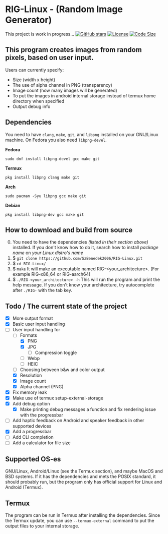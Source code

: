 # RIG-Linux - (Random Image Generator)
This project is work in progress... [![GitHub stars](https://img.shields.io/github/stars/SzBenedek2006/RIG-Linux.svg)](https://github.com/SzBenedek2006/RIG-Linux/stargazers)
 [![License](https://img.shields.io/github/license/SzBenedek2006/RIG-Linux.svg)](https://github.com/SzBenedek2006/RIG-Linux/blob/main/GPL-3.0) [![Code Size](https://img.shields.io/github/languages/code-size/SzBenedek2006/RIG-Linux.svg)](https://github.com/SzBenedek2006/RIG-Linux)



## This program creates images from random pixels, based on user input.
Users can currently specify:
- Size (width x height)
- The use of alpha channel in PNG (transparency)
- Image count (how many images will be generated)
- To put the images in android internal storage instead of termux home directory when specified
- Output debug info



## Dependencies
You need to have `clang`, `make`, `git`, and `libpng` installed on your GNU/Linux machine.
On Fedora you also need `libpng-devel`.

**Fedora**
```Fedora
sudo dnf install libpng-devel gcc make git
```

**Termux**
```Termux
pkg install libpng clang make git
```

**Arch**
```Arch
sudo pacman -Syu libpng gcc make git
```

**Debian**
```Debian
pkg install libpng-dev gcc make git
```


## How to download and build from source
0. You need to have the dependencies _(listed in their section above)_ installed. If you don't know how to do it, search how to install _*package name*_ on _*your Linux distro's name*_
1. $ `git clone https://github.com/SzBenedek2006/RIG-Linux.git`
2. $ `cd RIG-Linux/`
3. $ `make` It will make an executable named RIG-<your\_architecture>. (For example RIG-x86_64 or RIG-aarch64)
4. $ `./RIG-<your_architecture> -h` This will run the program and print the help message. If you don't know your architecture, try autocomplete after `./RIG-` with the tab key.


## Todo / The current state of the project
- [x] More output format
- [x] Basic user input handling
- [ ] User input handling for
  - [ ] Formats
    - [x] PNG
    - [x] JPG
      - [ ] Compression toggle
    - [ ] Webp
    - [ ] HEIC
  - [ ] Choosing between b&w and color output
  - [x] Resolution
  - [x] Image count
  - [x] Alpha channel (PNG)
- [x] Fix memory leak
- [x] Make use of termux setup-external-storage
- [x] Add debug option
  - [x] Make printing debug messages a function and fix rendering issue with the progressbar
- [ ] Add haptic feedback on Android and speaker feedback in other supported devices
- [x] Add a progressbar
- [ ] Add CLI completion
- [ ] Add a calculator for file size

## Supported OS-es
GNU/Linux, Android/Linux (see the Termux section), and maybe MacOS and BSD systems.
If it has the dependencies and mets the POSIX standard, it should probably run, but the program only has official support for Linux and Android (Termux).

## Termux
The program can be run in Termux after installing the dependencies.
Since the Termux update, you can use  `--termux-external` command to put the output files to your internal storage.




